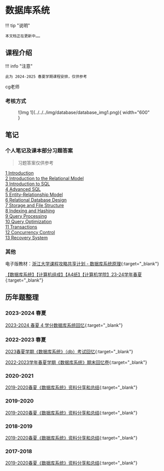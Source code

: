 # 数据库系统

!!! tip "说明"

    本文档正在更新中……

## 课程介绍

!!! info "注意"

    此为 2024-2025 春夏学期课程安排，仅供参考

cg老师

### 考核方式

<figure markdown="span">
  ![Img 1](../../../img/database/database_img1.png){ width="600" }
</figure>

## 笔记

### 个人笔记及课本部分习题答案

> 习题答案仅供参考

[1 Introduction](./ch1.md)<br/>
[2 Introduction to the Relational Model](./ch2.md)<br/>
[3 Introduction to SQL](./ch3.md)<br/>
[4 Advanced SQL](./ch4.md)<br/>
[5 Entity-Relationship Model](./ch5.md)<br/>
[6 Relational Database Design](./ch6.md)<br/>
[7 Storage and File Structure](./ch7.md)<br/>
[8 Indexing and Hashing](./ch8.md)<br/>
[9 Query Processing](./ch9.md)<br/>
[10 Query Optimization](./ch10.md)<br/>
[11 Transactions](./ch11.md)<br/>
[12 Concurrency Control](./ch12.md)<br/>
[13 Recovery System](./ch13.md)

### 其他

电子版教材：[浙江大学课程攻略共享计划 - 数据库系统原理](https://qsctech.github.io/zju-icicles/%E6%95%B0%E6%8D%AE%E5%BA%93%E7%B3%BB%E7%BB%9F%E5%8E%9F%E7%90%86/){:target="_blank"}

[【数据库系统】【计算机组成】【A4纸】【计算机学院】23-24学年春夏](https://www.cc98.org/topic/5935059){:target="_blank"}

## 历年题整理

### 2023-2024 春夏

[2023-2024 春夏 4 学分数据库系统回忆](https://www.cc98.org/topic/5921852){:target="_blank"}

### 2022-2023 春夏

[2023春夏学期《数据库系统》（db）考试回忆](https://www.cc98.org/topic/5634023){:target="_blank"}

[2022-2023学年春夏学期《数据库系统》期末回忆卷](https://www.cc98.org/topic/5637341){:target="_blank"}

### 2020-2021

[2019-2020春夏《数据库系统》资料分享和总结](https://www.cc98.org/topic/4963416){:target="_blank"}

### 2019-2020

[2019-2020春夏《数据库系统》资料分享和总结](https://www.cc98.org/topic/4963416){:target="_blank"}

### 2018-2019

[2019-2020春夏《数据库系统》资料分享和总结](https://www.cc98.org/topic/4963416){:target="_blank"}

### 2017-2018

[2019-2020春夏《数据库系统》资料分享和总结](https://www.cc98.org/topic/4963416){:target="_blank"}
